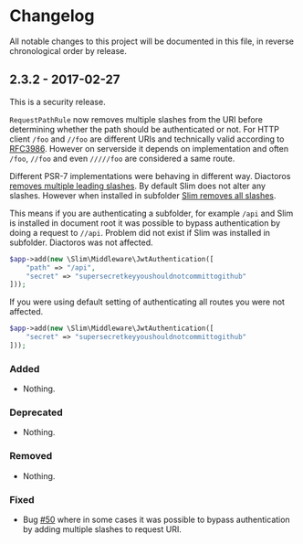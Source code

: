 # Changelog

All notable changes to this project will be documented in this file, in reverse chronological order by release.

## 2.3.2 - 2017-02-27

This is a security release.

`RequestPathRule` now removes multiple slashes from the URI before determining whether the path should be authenticated or not. For HTTP client `/foo` and `//foo` are different URIs and technically valid according to [RFC3986](https://tools.ietf.org/html/rfc3986). However on serverside it depends on implementation and often `/foo`, `//foo` and even `/////foo` are considered a same route.

Different PSR-7 implementations were behaving in different way. Diactoros [removes multiple leading slashes](https://github.com/zendframework/zend-diactoros/blob/master/CHANGELOG.md#104---2015-06-23). By default Slim does not alter any slashes. However when installed in subfolder [Slim removes all slashes](https://github.com/slimphp/Slim/issues/1554).

This means if you are authenticating a subfolder, for example `/api` and Slim is installed in document root it was possible to bypass authentication by doing a request to `//api`. Problem did not exist if Slim was installed in subfolder. Diactoros was not affected.

```php
$app->add(new \Slim\Middleware\JwtAuthentication([
    "path" => "/api",
    "secret" => "supersecretkeyyoushouldnotcommittogithub"
]));
```

If you were using default setting of authenticating all routes you were not affected.

```php
$app->add(new \Slim\Middleware\JwtAuthentication([
    "secret" => "supersecretkeyyoushouldnotcommittogithub"
]));
```

### Added

- Nothing.

### Deprecated

- Nothing.

### Removed

- Nothing.

### Fixed

- Bug [#50](https://github.com/tuupola/slim-jwt-auth/issues/50) where in some cases it was possible to bypass authentication by adding multiple slashes to request URI.

